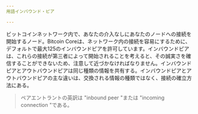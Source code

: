 ```yaml
---
用語インバウンド・ピア

---
```

ビットコインネットワーク内で、あなたの介入なしにあなたのノードへの接続を開始するノード。Bitcoin Coreは、ネットワーク内の接続を容易にするために、デフォルトで最大125のインバウンドピアを許可しています。インバウンドピアは、これらの接続が第三者によって開始されることを考えると、その誠実さを確信することができないため、注意して近づかなければなりません。インバウンドピアとアウトバウンドピアは同じ種類の情報を共有する。インバウンドピアとアウトバウンドピアの主な違いは、交換される情報の種類ではなく、接続の確立方法にある。

> ペアエントラントの英訳は "inbound peer "または "incoming connection "である。